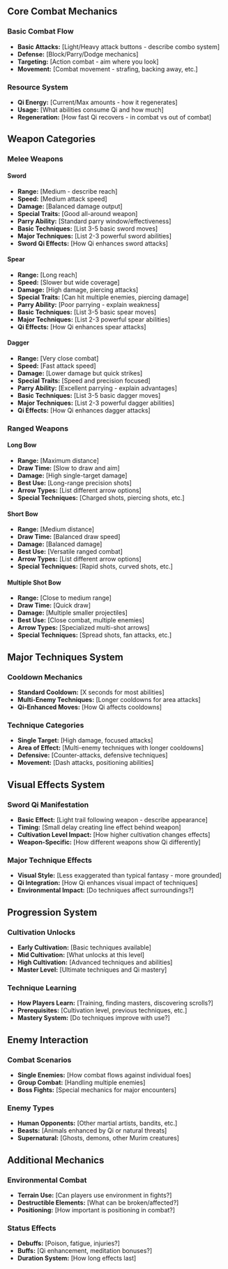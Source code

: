 ## Core Combat Mechanics

### Basic Combat Flow
- **Basic Attacks:** [Light/Heavy attack buttons - describe combo system]
- **Defense:** [Block/Parry/Dodge mechanics]
- **Targeting:** [Action combat - aim where you look]
- **Movement:** [Combat movement - strafing, backing away, etc.]

### Resource System
- **Qi Energy:** [Current/Max amounts - how it regenerates]
- **Usage:** [What abilities consume Qi and how much]
- **Regeneration:** [How fast Qi recovers - in combat vs out of combat]

## Weapon Categories

### Melee Weapons

#### Sword
- **Range:** [Medium - describe reach]
- **Speed:** [Medium attack speed]
- **Damage:** [Balanced damage output]
- **Special Traits:** [Good all-around weapon]
- **Parry Ability:** [Standard parry window/effectiveness]
- **Basic Techniques:** [List 3-5 basic sword moves]
- **Major Techniques:** [List 2-3 powerful sword abilities]
- **Sword Qi Effects:** [How Qi enhances sword attacks]

#### Spear
- **Range:** [Long reach]
- **Speed:** [Slower but wide coverage]
- **Damage:** [High damage, piercing attacks]
- **Special Traits:** [Can hit multiple enemies, piercing damage]
- **Parry Ability:** [Poor parrying - explain weakness]
- **Basic Techniques:** [List 3-5 basic spear moves]
- **Major Techniques:** [List 2-3 powerful spear abilities]
- **Qi Effects:** [How Qi enhances spear attacks]

#### Dagger
- **Range:** [Very close combat]
- **Speed:** [Fast attack speed]
- **Damage:** [Lower damage but quick strikes]
- **Special Traits:** [Speed and precision focused]
- **Parry Ability:** [Excellent parrying - explain advantages]
- **Basic Techniques:** [List 3-5 basic dagger moves]
- **Major Techniques:** [List 2-3 powerful dagger abilities]
- **Qi Effects:** [How Qi enhances dagger attacks]

### Ranged Weapons

#### Long Bow
- **Range:** [Maximum distance]
- **Draw Time:** [Slow to draw and aim]
- **Damage:** [High single-target damage]
- **Best Use:** [Long-range precision shots]
- **Arrow Types:** [List different arrow options]
- **Special Techniques:** [Charged shots, piercing shots, etc.]

#### Short Bow
- **Range:** [Medium distance]
- **Draw Time:** [Balanced draw speed]
- **Damage:** [Balanced damage]
- **Best Use:** [Versatile ranged combat]
- **Arrow Types:** [List different arrow options]
- **Special Techniques:** [Rapid shots, curved shots, etc.]

#### Multiple Shot Bow
- **Range:** [Close to medium range]
- **Draw Time:** [Quick draw]
- **Damage:** [Multiple smaller projectiles]
- **Best Use:** [Close combat, multiple enemies]
- **Arrow Types:** [Specialized multi-shot arrows]
- **Special Techniques:** [Spread shots, fan attacks, etc.]

## Major Techniques System

### Cooldown Mechanics
- **Standard Cooldown:** [X seconds for most abilities]
- **Multi-Enemy Techniques:** [Longer cooldowns for area attacks]
- **Qi-Enhanced Moves:** [How Qi affects cooldowns]

### Technique Categories
- **Single Target:** [High damage, focused attacks]
- **Area of Effect:** [Multi-enemy techniques with longer cooldowns]
- **Defensive:** [Counter-attacks, defensive techniques]
- **Movement:** [Dash attacks, positioning abilities]

## Visual Effects System

### Sword Qi Manifestation
- **Basic Effect:** [Light trail following weapon - describe appearance]
- **Timing:** [Small delay creating line effect behind weapon]
- **Cultivation Level Impact:** [How higher cultivation changes effects]
- **Weapon-Specific:** [How different weapons show Qi differently]

### Major Technique Effects
- **Visual Style:** [Less exaggerated than typical fantasy - more grounded]
- **Qi Integration:** [How Qi enhances visual impact of techniques]
- **Environmental Impact:** [Do techniques affect surroundings?]

## Progression System

### Cultivation Unlocks
- **Early Cultivation:** [Basic techniques available]
- **Mid Cultivation:** [What unlocks at this level]
- **High Cultivation:** [Advanced techniques and abilities]
- **Master Level:** [Ultimate techniques and Qi mastery]

### Technique Learning
- **How Players Learn:** [Training, finding masters, discovering scrolls?]
- **Prerequisites:** [Cultivation level, previous techniques, etc.]
- **Mastery System:** [Do techniques improve with use?]

## Enemy Interaction

### Combat Scenarios
- **Single Enemies:** [How combat flows against individual foes]
- **Group Combat:** [Handling multiple enemies]
- **Boss Fights:** [Special mechanics for major encounters]

### Enemy Types
- **Human Opponents:** [Other martial artists, bandits, etc.]
- **Beasts:** [Animals enhanced by Qi or natural threats]
- **Supernatural:** [Ghosts, demons, other Murim creatures]

## Additional Mechanics

### Environmental Combat
- **Terrain Use:** [Can players use environment in fights?]
- **Destructible Elements:** [What can be broken/affected?]
- **Positioning:** [How important is positioning in combat?]

### Status Effects
- **Debuffs:** [Poison, fatigue, injuries?]
- **Buffs:** [Qi enhancement, meditation bonuses?]
- **Duration System:** [How long effects last]